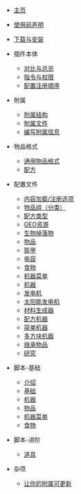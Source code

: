 * [主页](README.md)

* [使用前声明](declaration.md)

* [下载与安装](download-and-install.md)

* 插件本体
  * [对比与总览](plugin/comparison.md)
  * [指令与权限](plugin/commands-and-permissions.md)
  * [配置注册顺序](plugin/registration-order.md)

* 附属
  
  * [附属结构](addon/structure.md)
  * [附属文件](addon/file.md)
  * [编写附属信息](addon/learn-to-write-addons-information.md)

* 物品格式
  
  * [通用物品格式](format/universal-item-format.md)
  * [配方](format/recipe.md)

* 配置文件
  
  * [内容加载/注册选项](file/context-options.md)
  * [物品组（分类）](file/groups.md)
  * [配方类型](file/recipe_type.md)
  * [GEO资源](file/geo.md)
  * [生物掉落物](file/mob_drops.md)
  * [物品](file/items.md)
  * [盔甲](file/armors.md)
  * [电容](file/capacitors.md)
  * [食物](file/foods.md)
  * [机器菜单](file/menu.md)
  * [机器](file/machine.md)
  * [发电机](file/generators.md)
  * [太阳能发电机](file/solar_generators.md)
  * [材料生成器](file/mat_generators.md)
  * [配方机器](file/recipe_machines.md)
  * [简单机器](file/simple_machines.md)
  * [多方块机器](file/multi-block-machine.md)
  * [继承物品](file/supers.md)
  * [研究](file/research.md)
- 脚本-基础
  - [介绍](scripts-basic/introduction.md)
  - [基础](scripts-basic/basic.md)
  - [机器](scripts-basic/machines.md)
  - [物品](scripts-basic/items.md)
  - [机器菜单](scripts-basic/machine_menus.md)
  - [食物](scripts-basic/foods.md)

- 脚本-进阶
  - [道具](scripts-advanced/item-consume.md)

- 杂项
  - [让你的附属可更新](other/updateable-addon.md)
